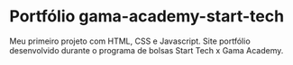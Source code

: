 # Portfólio gama-academy-start-tech
Meu primeiro projeto com HTML, CSS e Javascript.
Site portfólio desenvolvido durante o programa de bolsas Start Tech x Gama Academy.
